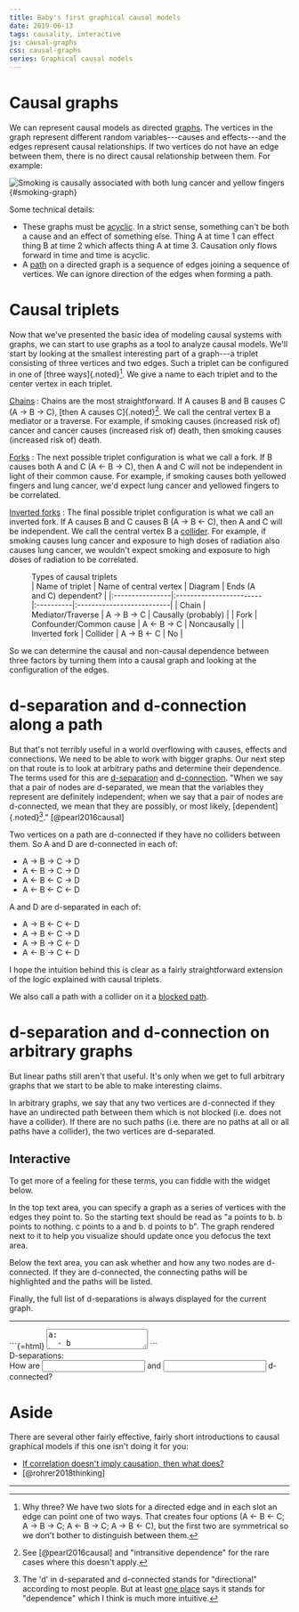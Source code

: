 ```yaml
---
title: Baby's first graphical causal models
date: 2019-06-13
tags: causality, interactive
js: causal-graphs
css: causal-graphs
series: Graphical causal models
---
```


# Causal graphs

We can represent causal models as directed [graphs](https://en.wikipedia.org/wiki/Graph_(discrete_mathematics)). The vertices in the graph represent different random variables---causes and effects---and the edges represent causal relationships. If two vertices do not have an edge between them, there is no direct causal relationship between them. For example:

![Smoking is causally associated with both lung cancer and yellow fingers](/images/smoking-graph.svg){#smoking-graph}

Some technical details:

- These graphs must be [acyclic](https://en.wikipedia.org/wiki/Directed_acyclic_graph). In a strict sense, something can't be both a cause and an effect of something else. Thing A at time 1 can effect thing B at time 2 which affects thing A at time 3. Causation only flows forward in time and time is acyclic.
- A [path](https://en.wikipedia.org/wiki/Path_(graph_theory)) on a directed graph is a sequence of edges joining a sequence of vertices. We can ignore direction of the edges when forming a path.

# Causal triplets

Now that we've presented the basic idea of modeling causal systems with graphs, we can start to use graphs as a tool to analyze causal models. We'll start by looking at the smallest interesting part of a graph---a triplet consisting of three vertices and two edges. Such a triplet can be configured in one of [three ways]{.noted}[^why-three]. We give a name to each triplet and to the center vertex in each triplet. 

[Chains](#key-terms)
:   Chains are the most straightforward. If A causes B and B causes C (A → B → C), [then A causes C]{.noted}[^intransitive]. We call the central vertex B a mediator or a traverse. For example, if smoking causes (increased risk of) cancer and cancer causes (increased risk of) death, then smoking causes (increased risk of) death.

[Forks](#key-terms)
:   The next possible triplet configuration is what we call a fork. If B causes both A and C (A ← B → C), then A and C will not be independent in light of their common cause. For example, if smoking causes both yellowed fingers and lung cancer, we'd expect lung cancer and yellowed fingers to be correlated.

[Inverted forks](#key-terms)
:  The final possible triplet configuration is what we call an inverted fork. If A causes B and C causes B (A → B ← C), then A and C will be independent. We call the central vertex B a [collider](#key-terms). For example, if smoking causes lung cancer and exposure to high doses of radiation also causes lung cancer, we wouldn't expect smoking and exposure to high doses of radiation to be correlated.

<figure id="triplets-table">
<figcaption>Types of causal triplets</figcaption>
| Name of triplet | Name of central vertex  | Diagram   | Ends (A and C) dependent? |
|:----------------|:------------------------|:----------|:--------------------------|
| Chain           | Mediator/Traverse       | A → B → C | Causally (probably)       |
| Fork            | Confounder/Common cause | A ← B → C | Noncausally               |
| Inverted fork   | Collider                | A → B ← C | No                        |
</figure>

So we can determine the causal and non-causal dependence between three factors by turning them into a causal graph and looking at the configuration of the edges.

<!--more-->

# d-separation and d-connection along a path

But that's not terribly useful in a world overflowing with causes, effects and connections. We need to be able to work with bigger graphs. Our next step on that route is to look at arbitrary paths and determine their dependence. The terms used for this are [d-separation](#key-terms) and [d-connection](#key-terms). "When we say that a pair of nodes are d-separated, we mean that the variables they represent are definitely independent; when we say that a pair of nodes are d-connected, we mean that they are possibly, or most likely, [dependent]{.noted}[^d]." [@pearl2016causal]

Two vertices on a path are d-connected if they have no colliders between them. So A and D are d-connected in each of: 

- A → B → C → D
- A ← B → C → D
- A ← B ← C → D
- A ← B ← C ← D 

A and D are d-separated in each of: 

- A → B ← C ← D
- A → B ← C → D
- A → B → C ← D
- A ← B → C ← D

I hope the intuition behind this is clear as a fairly straightforward extension of the logic explained with causal triplets.

We also call a path with a collider on it a [blocked path](#key-terms).

# d-separation and d-connection on arbitrary graphs

But linear paths still aren't that useful. It's only when we get to full arbitrary graphs that we start to be able to make interesting claims.

In arbitrary graphs, we say that any two vertices are d-connected if they have an undirected path between them which is not blocked (i.e. does not have a collider). If there are no such paths (i.e. there are no paths at all or all paths have a collider), the two vertices are d-separated.

## Interactive

To get more of a feeling for these terms, you can fiddle with the widget below. 

In the top text area, you can specify a graph as a series of vertices with the edges they point to. So the starting text should be read as "a points to b. b points to nothing. c points to a and b. d points to b". The graph rendered next to it to help you visualize should update once you defocus the text area.

Below the text area, you can ask whether and how any two nodes are d-connected. If they are d-connected, the connecting paths will be highlighted and the paths will be listed.

Finally, the full list of d-separations is always displayed for the current graph.

<hr id="widget-hr">

<div id="spec-and-render">
```{=html}
<textarea id="graph-spec">
a:
  - b
b:
  []
c:
  - a
  - b
d:
  - b
</textarea>
```
<div id="graph-svg"></div>
</div>

<div id="graph-error"></div>

<div class="analysis-panel">
<div class="analysis-header">D-separations:</div>
<div id="d-separation-results"></div>
</div>

<div class="analysis-panel">
<div class="analysis-header">How are <input id="d-connection-from" type="text"></input> and <input id="d-connection-to" type="text"></input> d-connected?</div>
<div id="d-connection-result"></div>
</div>

# Aside

There are several other fairly effective, fairly short introductions to causal graphical models if this one isn't doing it for you:

- [If correlation doesn't imply causation, then what does?](http://www.michaelnielsen.org/ddi/if-correlation-doesnt-imply-causation-then-what-does/)
- [@rohrer2018thinking]

<hr class="references">

[^why-three]: Why three? We have two slots for a directed edge and in each slot an edge can point one of two ways. That creates four options (A ← B ← C; A → B → C; A ← B → C; A → B ← C), but the first two are symmetrical so we don't bother to distinguish between them.
[^intransitive]: See [@pearl2016causal] and "intransitive dependence" for the rare cases where this doesn't apply.
[^d]: The 'd' in d-separated and d-connected stands for "directional" according to most people. But at least [one place](https://www.andrew.cmu.edu/user/scheines/tutor/d-sep.html) says it stands for "dependence" which I think is much more intuitive.
